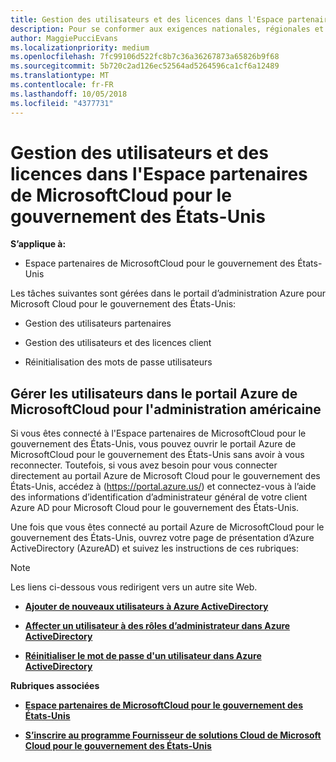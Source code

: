 ```yaml
---
title: Gestion des utilisateurs et des licences dans l'Espace partenaires de MicrosoftCloud pour le gouvernement des États-Unis | Espace partenaires de MicrosoftCloud pour le gouvernement des États-Unis
description: Pour se conformer aux exigences nationales, régionales et sectorielles qui régissent la collecte et l’utilisation des données personnelles, les fonctionnalités de gestion des utilisateurs ne sont pas disponibles dans l'Espace partenaires de MicrosoftCloud pour le gouvernement des États-Unis. Ajoutez et gérez plutôt les utilisateurs dans le portail Azure de MicrosoftCloud pour le gouvernement des États-Unis.
author: MaggiePucciEvans
ms.localizationpriority: medium
ms.openlocfilehash: 7fc99106d522fc8b7c36a36267873a65826b9f68
ms.sourcegitcommit: 5b720c2ad126ec52564ad5264596ca1cf6a12489
ms.translationtype: MT
ms.contentlocale: fr-FR
ms.lasthandoff: 10/05/2018
ms.locfileid: "4377731"
---
```

# <a name="user-and-license-management-in-partner-center-for-microsoft-cloud-for-us-government"></a>Gestion des utilisateurs et des licences dans l'Espace partenaires de MicrosoftCloud pour le gouvernement des États-Unis

**S’applique à:**

-  Espace partenaires de MicrosoftCloud pour le gouvernement des États-Unis

Les tâches suivantes sont gérées dans le portail d’administration Azure pour Microsoft Cloud pour le gouvernement des États-Unis:

- Gestion des utilisateurs partenaires

- Gestion des utilisateurs et des licences client

- Réinitialisation des mots de passe utilisateurs


## <a name="how-to-manage-users-in-the-azure-portal-for-microsoft-cloud-for-us-government"></a>Gérer les utilisateurs dans le portail Azure de MicrosoftCloud pour l'administration américaine

Si vous êtes connecté à l'Espace partenaires de MicrosoftCloud pour le gouvernement des États-Unis, vous pouvez ouvrir le portail Azure de MicrosoftCloud pour le gouvernement des États-Unis sans avoir à vous reconnecter. Toutefois, si vous avez besoin pour vous connecter directement au portail Azure de Microsoft Cloud pour le gouvernement des États-Unis, accédez à (https://portal.azure.us/) et connectez-vous à l’aide des informations d’identification d’administrateur général de votre client Azure AD pour Microsoft Cloud pour le gouvernement des États-Unis.

Une fois que vous êtes connecté au portail Azure de MicrosoftCloud pour le gouvernement des États-Unis, ouvrez votre page de présentation d’Azure ActiveDirectory (AzureAD) et suivez les instructions de ces rubriques:

> [!NOTE]  
> Les liens ci-dessous vous redirigent vers un autre site Web. 

-  [**Ajouter de nouveaux utilisateurs à Azure ActiveDirectory**](https://docs.microsoft.com/azure/active-directory/active-directory-users-create-azure-portal)

-  [**Affecter un utilisateur à des rôles d’administrateur dans Azure ActiveDirectory**](https://docs.microsoft.com/azure/active-directory/active-directory-users-assign-role-azure-portal)

-  [**Réinitialiser le mot de passe d'un utilisateur dans Azure ActiveDirectory**](https://docs.microsoft.com/azure/active-directory/active-directory-users-reset-password-azure-portal)

**Rubriques associées**

-  [**Espace partenaires de MicrosoftCloud pour le gouvernement des États-Unis**](partner-center-for-microsoft-us-govt-cloud.md)

-  [**S’inscrire au programme Fournisseur de solutions Cloud de Microsoft Cloud pour le gouvernement des États-Unis**](enroll-in-csp-for-microsoft-us-govt-cloud.md)
